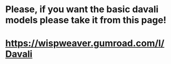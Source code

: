 # Please, if you want the basic davali models please take it from this page!

# https://wispweaver.gumroad.com/l/Davali
